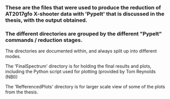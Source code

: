 ### These are the files that were used to produce the reduction of AT2017gfo X-shooter data with 'PypeIt' that is discussed in the thesis, with the output obtained.

### The different directories are grouped by the different "PypeIt" commands / reduction stages.

The directories are documented within, and always split up into different modes.

The 'FinalSpectrum' directory is for holding the final results and plots, including the Python script used for plotting (provided by Tom Reynolds (NBI))

The 'RefferencedPlots' directory is for larger scale view of some of the plots from the thesis.
